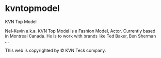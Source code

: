 # kvntopmodel
KVN Top Model

Nel-Kevin a.k.a. KVN Top Model is a Fashion Model, Actor. Currently based in Montreal Canada. He is to work with brands like Ted Baker, Ben Sherman ...

This web is copyrighted by © KVN Teck company.
